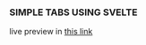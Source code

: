 ### SIMPLE TABS USING SVELTE

live preview in [this link](https://codesandbox.io/s/hopeful-bird-cbii5)
